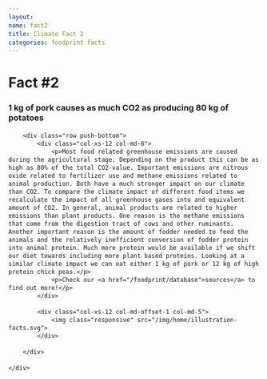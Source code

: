 ```yaml
---
layout:
name: fact2
title: Climate Fact 2
categories: foodprint facts
---
```


<div class="bgLightBlue">
	<div class="container">
		<div class="row push-top">
			<div class="col-xs-12">
				<h1>Fact #2</h1>
			</div>
		</div>
		<div class="row">
			<div class="col-xs-12 col-md-6">
				<h3>
				1 kg of pork causes as much CO2 as producing 80 kg of potatoes
				</h3>
			</div>
		</div>

		<div class="row push-bottom">
			<div class="col-xs-12 col-md-6">
				<p>Most food related greenhouse emissions are caused during the agricultural stage. Depending on the product this can be as high as 80% of the total CO2-value. Important emissions are nitrous oxide related to fertilizer use and methane emissions related to animal production. Both have a much stronger impact on our climate than CO2. To compare the climate impact of different food items we recalculate the impact of all greenhouse gases into and equivalent amount of CO2. In general, animal products are related to higher emissions than plant products. One reason is the methane emissions that come from the digestion tract of cows and other ruminants. Another important reason is the amount of fodder needed to feed the animals and the relatively inefficient conversion of fodder protein into animal protein. Much more protein would be available if we shift our diet towards including more plant based proteins. Looking at a similar climate impact we can eat either 1 kg of pork or 12 kg of high protein chick peas.</p>
				<p>Check our <a href="/foodprint/database">sources</a> to find out more!</p>
			</div>

			<div class="col-xs-12 col-md-offset-1 col-md-5">
				<img class="responsive" src="/img/home/illustration-facts.svg">
			</div>

		</div>

	</div>
</div>
